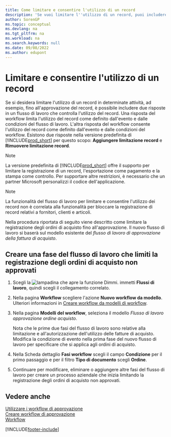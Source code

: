 ```yaml
---
title: Come limitare e consentire l'utilizzo di un record
description: 'Se vuoi limitare l''utilizzo di un record, puoi includere due risposte in un flusso di lavoro che controlla l''utilizzo del record.'
author: SorenGP
ms.topic: conceptual
ms.devlang: na
ms.tgt_pltfrm: na
ms.workload: na
ms.search.keywords: null
ms.date: 09/08/2022
ms.author: edupont
---
```

# Limitare e consentire l'utilizzo di un record

Se si desidera limitare l'utilizzo di un record in determinate attività, ad esempio, fino all'approvazione del record, è possibile includere due risposte in un flusso di lavoro che controlla l'utilizzo del record. Una risposta del workflow limita l'utilizzo del record come definito dall'evento e dalle condizioni del flusso di lavoro. L'altra risposta del workflow consente l'utilizzo del record come definito dall'evento e dalle condizioni del workflow. Esistono due risposte nella versione predefinita di [!INCLUDE[prod_short](includes/prod_short.md)] per questo scopo: **Aggiungere limitazione record** e **Rimuovere limitazione record**.

> [!NOTE]  
> La versione predefinita di [!INCLUDE[prod_short](includes/prod_short.md)] offre il supporto per limitare la registrazione di un record, l'esportazione come pagamento e la stampa come controllo. Per supportare altre restrizioni, è necessario che un partner Microsoft personalizzi il codice dell'applicazione.  

> [!NOTE]  
> La funzionalità del flusso di lavoro per limitare e consentire l'utilizzo dei record non è correlata alla funzionalità per bloccare la registrazione di record relativi a fornitori, clienti e articoli.

Nella procedura riportata di seguito viene descritto come limitare la registrazione degli ordini di acquisto fino all'approvazione. Il nuovo flusso di lavoro si baserà sul modello esistente del *flusso di lavoro di approvazione della fattura di acquisto*.  

## Creare una fase del flusso di lavoro che limiti la registrazione degli ordini di acquisto non approvati

1. Scegli la ![lampadina che apre la funzione Dimmi.](media/ui-search/search_small.png "Dimmi cosa vuoi fare") immetti **Flussi di lavoro**, quindi scegli il collegamento correlato.  
2. Nella pagina **Workflow** scegliere l'azione **Nuovo workflow da modello**. Ulteriori informazioni in [Creare workflow da modelli di workflow](across-how-to-create-workflows-from-workflow-templates.md).
3. Nella pagina **Modelli del workflow**, seleziona il modello *Flusso di lavoro approvazione ordine acquisto*.  

   Nota che le prime due fasi del flusso di lavoro sono relative alla limitazione e all'autorizzazione dell'utilizzo delle fatture di acquisto. Modifica la condizione di evento nella prima fase del nuovo flusso di lavoro per specificare che si applica agli ordini di acquisto.  
4. Nella Scheda dettaglio **Fasi workflow** scegli il campo **Condizione** per il primo passaggio e per il filtro **Tipo di documento** scegli **Ordine**.  
5. Continuare per modificare, eliminare o aggiungere altre fasi del flusso di lavoro per creare un processo aziendale che inizia limitando la registrazione degli ordini di acquisto non approvati.  

## Vedere anche

[Utilizzare i workflow di approvazione](across-use-workflows.md)  
[Creare workflow di approvazione](across-how-to-create-workflows.md)  
[Workflow](across-workflow.md)  

[!INCLUDE[footer-include](includes/footer-banner.md)]
